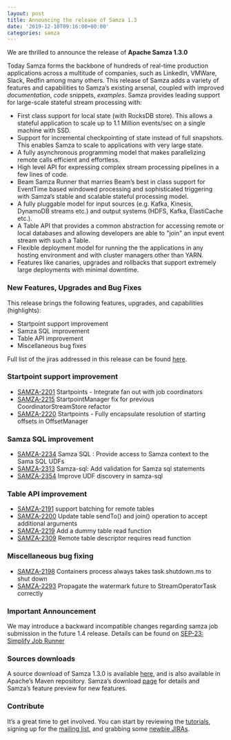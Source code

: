 ```yaml
---
layout: post
title: Announcing the release of Samza 1.3
date: '2019-12-10T09:16:00+00:00'
categories: samza
---
```

We are thrilled to announce the release of <strong>Apache Samza 1.3.0</strong><br />
<p>
Today Samza forms the backbone of hundreds of real-time production applications across a multitude of companies, such as LinkedIn, VMWare, Slack, Redfin among many others. 
This release of Samza adds a variety of features and capabilities to Samza&rsquo;s existing arsenal, coupled with improved <em>documentation</em>, <em>code</em> snippets, <em>examples</em>.
Samza provides leading support for large-scale stateful stream processing with:
</p>

<ul>
<li>First class support for local state (with RocksDB store). This allows a stateful application to scale up to 1.1 Million events/sec on a single machine with SSD.</li>
<li>Support for incremental checkpointing of state instead of full snapshots. This enables Samza to scale to applications with very large state.</li>
<li>A fully asynchronous programming model that makes parallelizing remote calls efficient and effortless.</li>
<li>High level API for expressing complex stream processing pipelines in a few lines of code.</li>
<li>Beam Samza Runner that marries Beam’s best in class support for EventTime based windowed processing and sophisticated triggering with Samza’s stable and scalable stateful processing model. </li>
<li>A fully pluggable model for input sources (e.g. Kafka, Kinesis, DynamoDB streams etc.) and output systems (HDFS, Kafka, ElastiCache etc.).</li>
<li>A Table API that provides a common abstraction for accessing remote or local databases and allowing developers are able to "join" an input event stream with such a Table.</li>
<li>Flexible deployment model for running the the applications in any hosting environment and with cluster managers other than YARN.</li>
<li>Features like canaries, upgrades and rollbacks that support extremely large deployments with minimal downtime.</li>
</ul>

<h3>New Features, Upgrades and Bug Fixes</h3>

This release brings the following features, upgrades, and capabilities (highlights):
<ul>
  <li> Startpoint support improvement</li>
  <li> Samza SQL improvement</li>
  <li> Table API improvement</li>
  <li> Miscellaneous bug fixes</li>
</ul>

Full list of the jiras addressed in this release can be found <a href="https://issues.apache.org/jira/browse/SAMZA-2354?jql=project%20%3D%20%22SAMZA%22%20and%20fixVersion%20in%20(1.3)">here</a>.

<h3>Startpoint support improvement</h3>

<ul>

<li><a href="https://issues.apache.org/jira/browse/SAMZA-2201">SAMZA-2201</a> Startpoints - Integrate fan out with job coordinators</li>
<li><a href="https://issues.apache.org/jira/browse/SAMZA-2215">SAMZA-2215</a> StartpointManager fix for previous CoordinatorStreamStore refactor</li>
<li><a href="https://issues.apache.org/jira/browse/SAMZA-2220">SAMZA-2220</a> Startpoints - Fully encapsulate resolution of starting offsets in OffsetManager</li>

</ul>

<h3>Samza SQL improvement</h3>

<ul>
<li><a href="https://issues.apache.org/jira/browse/SAMZA-2234">SAMZA-2234</a> Samza SQL : Provide access to Samza context to the Sama SQL UDFs</li>
<li><a href="https://issues.apache.org/jira/browse/SAMZA-2313">SAMZA-2313</a> Samza-sql: Add validation for Samza sql statements</li>
<li><a href="https://issues.apache.org/jira/browse/SAMZA-2354">SAMZA-2354</a> Improve UDF discovery in samza-sql</li>
</ul>

<h3>Table API improvement</h3>

<ul>
<li><a href="https://issues.apache.org/jira/browse/SAMZA-2191">SAMZA-2191</a> support batching for remote tables</li>
<li><a href="https://issues.apache.org/jira/browse/SAMZA-2200">SAMZA-2200</a> Update table sendTo() and join() operation to accept additional arguments</li>
<li><a href="https://issues.apache.org/jira/browse/SAMZA-2219">SAMZA-2219</a> Add a dummy table read function</li>
<li><a href="https://issues.apache.org/jira/browse/SAMZA-2309">SAMZA-2309</a> Remote table descriptor requires read function</li>
</ul>

<h3>Miscellaneous bug fixing</h3>

<ul>
<li><a href="https://issues.apache.org/jira/browse/SAMZA-2198">SAMZA-2198</a> Containers process always takes task.shutdown.ms to shut down</li>
<li><a href="https://issues.apache.org/jira/browse/SAMZA-2293">SAMZA-2293</a> Propagate the watermark future to StreamOperatorTask correctly</li>
</ul>

<h3>Important Announcement</h3>
<p>We may introduce a backward incompatible changes regarding samza job submission in the future 1.4 release. Details can be found on <a href="https://cwiki.apache.org/confluence/display/SAMZA/SEP-23%3A+Simplify+Job+Runner">SEP-23: Simplify Job Runner</a></p>

<h3>Sources downloads</h3>
<p>A source download of Samza 1.3.0 is available <a href="https://dist.apache.org/repos/dist/release/samza/1.3.0/">here</a>, and is also available in Apache’s Maven repository. Samza’s download <a href="https://samza.apache.org/startup/download/">page</a> for details and Samza’s feature preview for new features. </p>


<h3>Contribute</h3>

It’s a great time to get involved. You can start by reviewing the <a href="http://samza.apache.org/startup/preview/#try-it-out">tutorials</a>, signing up for the <a href="http://samza.apache.org/community/mailing-lists.html">mailing list</a>, and grabbing some <a href="https://issues.apache.org/jira/issues/?jql=project%20%3D%20SAMZA%20AND%20labels%20%3D%20newbie%20AND%20status%20%3D%20Open">newbie JIRAs</a>. 

